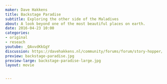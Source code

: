 ```yaml
---
maker: Dave Hakkens
title: Backstage Paradise
subtitle: Exploring the other side of the Maladives
about: A look beyond one of the most beautiful places on earth.
date: 2016-04-23 10:00
categories:
- original
- reseach
youtube: _QAvvdKkGgY
discussion: https://davehakkens.nl/community/forums/forum/story-hopper/discuss/
preview: backstage-paradise.jpg
preview-large: backstage-paradise-large.jpg
layout: movie


---
```

